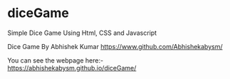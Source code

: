# diceGame
Simple Dice Game Using Html, CSS and Javascript

Dice Game By Abhishek Kumar
https://www.github.com/Abhishekabysm/

You can see the webpage here:- https://abhishekabysm.github.io/diceGame/
